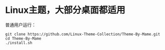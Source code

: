# Linux主题，大部分桌面都适用

普通用户运行：
```
git clone https://github.com/Linux-Theme-Collection/Theme-By-Mame.git
cd Theme-By-Mame
./install.sh
```
